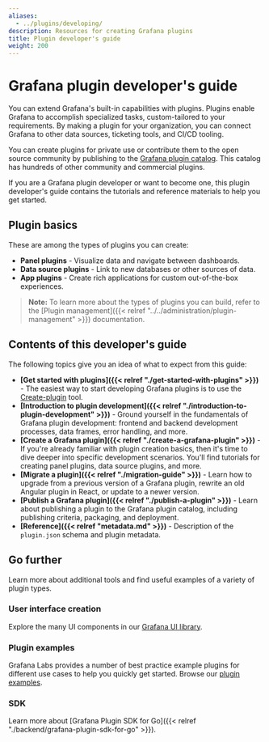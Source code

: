 ```yaml
---
aliases:
  - ../plugins/developing/
description: Resources for creating Grafana plugins
title: Plugin developer's guide
weight: 200
---
```


# Grafana plugin developer's guide

You can extend Grafana's built-in capabilities with plugins. Plugins enable Grafana to accomplish specialized tasks, custom-tailored to your requirements. By making a plugin for your organization, you can connect Grafana to other data sources, ticketing tools, and CI/CD tooling.

You can create plugins for private use or contribute them to the open source community by publishing to the [Grafana plugin catalog](https://grafana.com/grafana/plugins/). This catalog has hundreds of other community and commercial plugins.

If you are a Grafana plugin developer or want to become one, this plugin developer's guide contains the tutorials and reference materials to help you get started. 

## Plugin basics

These are among the types of plugins you can create:

- **Panel plugins** - Visualize data and navigate between dashboards.
- **Data source plugins** - Link to new databases or other sources of data.
- **App plugins** - Create rich applications for custom out-of-the-box experiences.

> **Note:** To learn more about the types of plugins you can build, refer to the [Plugin management]({{< relref "../../administration/plugin-management" >}}) documentation.

## Contents of this developer's guide

The following topics give you an idea of what to expect from this guide:

- **[Get started with plugins]({{< relref "./get-started-with-plugins" >}})** - The easiest way to start developing Grafana plugins is to use the [Create-plugin](https://www.npmjs.com/package/@grafana/create-plugin) tool.
- **[Introduction to plugin development]({{< relref "./introduction-to-plugin-development" >}})** - Ground yourself in the fundamentals of Grafana plugin development: frontend and backend development processes, data frames, error handling, and more.
- **[Create a Grafana plugin]({{< relref "./create-a-grafana-plugin" >}})** - If you're already familiar with plugin creation basics, then it's time to dive deeper into specific development scenarios. You'll find tutorials for creating panel plugins, data source plugins, and more.
- **[Migrate a plugin]({{< relref "./migration-guide" >}})** - Learn how to upgrade from a previous version of a Grafana plugin, rewrite an old Angular plugin in React, or update to a newer version.
- **[Publish a Grafana plugin]({{< relref "./publish-a-plugin" >}})** - Learn about publishing a plugin to the Grafana plugin catalog, including publishing criteria, packaging, and deployment.
- **[Reference]({{< relref "metadata.md" >}})** - Description of the `plugin.json` schema and plugin metadata.

## Go further

Learn more about additional tools and find useful examples of a variety of plugin types.

### User interface creation

Explore the many UI components in our [Grafana UI library](https://developers.grafana.com/ui).

### Plugin examples

Grafana Labs provides a number of best practice example plugins for different use cases to help you quickly get started. Browse our [plugin examples](https://github.com/grafana/grafana-plugin-examples).

### SDK

Learn more about [Grafana Plugin SDK for Go]({{< relref "./backend/grafana-plugin-sdk-for-go" >}}).
